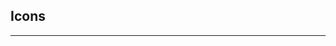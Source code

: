 ## Icons

---

<span style="display:contents;">
  <go-icon name="alert"></go-icon>
</span>

<span style="display:contents;">
  <go-icon name="arrow_drop_up"></go-icon>
</span>

<span style="display:contents;">
  <go-icon name="arrow_drop_down"></go-icon>
</span>

<span style="display:contents;">
  <go-icon name="arrow_left"></go-icon>
</span>

<span style="display:contents;">
  <go-icon name="arrow_left_alt"></go-icon>
</span>

<span style="display:contents;">
  <go-icon name="arrow_right"></go-icon>
</span>

<span style="display:contents;">
  <go-icon name="arrow_right_alt"></go-icon>
</span>

<span style="display:contents;">
  <go-icon name="brightness_2"></go-icon>
</span>

<span style="display:contents;">
  <go-icon name="brightness_6"></go-icon>
</span>

<span style="display:contents;">
  <go-icon name="call_split"></go-icon>
</span>

<span style="display:contents;">
  <go-icon name="cancel"></go-icon>
</span>

<span style="display:contents;">
  <go-icon name="check_circle"></go-icon>
</span>

<span style="display:contents;">
  <go-icon name="chrome_reader_mode"></go-icon>
</span>

<span style="display:contents;">
  <go-icon name="close"></go-icon>
</span>

<span style="display:contents;">
  <go-icon name="code"></go-icon>
</span>

<span style="display:contents;">
  <go-icon name="content_copy"></go-icon>
</span>

<span style="display:contents;">
  <go-icon name="filter_list"></go-icon>
</span>

<span style="display:contents;">
  <go-icon name="folder"></go-icon>
</span>

<span style="display:contents;">
  <go-icon name="help"></go-icon>
</span>

<span style="display:contents;">
  <go-icon name="info"></go-icon>
</span>

<span style="display:contents;">
  <go-icon name="insert_drive_file"></go-icon>
</span>

<span style="display:contents;">
  <go-icon name="launch"></go-icon>
</span>

<span style="display:contents;">
  <go-icon name="light_mode"></go-icon>
</span>

<span style="display:contents;">
  <go-icon name="list"></go-icon>
</span>

<span style="display:contents;">
  <go-icon name="menu"></go-icon>
</span>

<span style="display:contents;">
  <go-icon name="more_vert"></go-icon>
</span>

<span style="display:contents;">
  <go-icon name="navigate_before"></go-icon>
</span>

<span style="display:contents;">
  <go-icon name="navigate_next"></go-icon>
</span>

<span style="display:contents;">
  <go-icon name="responsive_layout"></go-icon>
</span>

<span style="display:contents;">
  <go-icon name="search"></go-icon>
</span>

<span style="display:contents;">
  <go-icon name="star"></go-icon>
</span>

<span style="display:contents;">
  <go-icon name="table_rows"></go-icon>
</span>

<span style="display:contents;">
  <go-icon name="toolbar"></go-icon>
</span>
